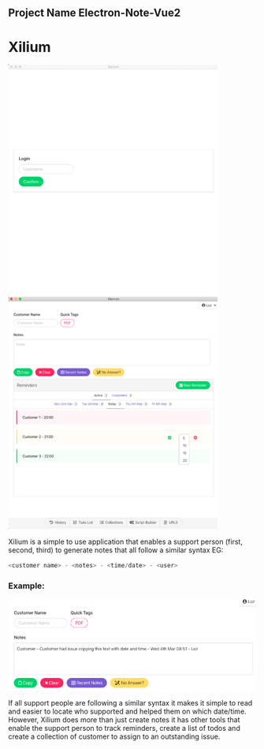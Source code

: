 ## Project Name Electron-Note-Vue2

# Xilium


<img src="Examples/LoginPage.jpg" width="425"><img src="Examples/MainPage.jpg" width="425">


Xilium is a simple to use application that enables a support person (first, second, third) to generate notes that all follow a similar syntax EG:

```js
<customer name> - <notes> - <time/date> - <user>
```
### Example:
<img src="Examples/ExampleData.jpg" width="1000">

If all support people are following a similar syntax it makes it simple to read and easier to locate who supported and helped them on which date/time. However, Xilium does more than just create notes it has other tools that enable the support person to track reminders, create a list of todos and create a collection of customer to assign to an outstanding issue.
